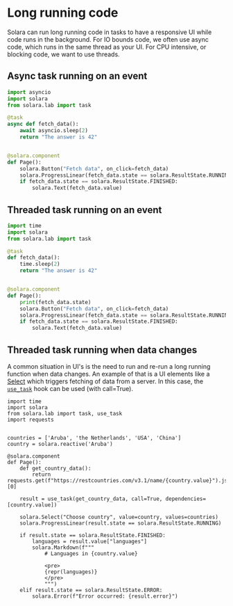 # Long running code

Solara can run long running code in tasks to have a responsive UI while code runs in the background.
For IO bounds code, we often use async code, which runs in the same thread as your UI.
For CPU intensive, or blocking code, we want to use threads.

## Async task running on an event

```python
import asyncio
import solara
from solara.lab import task

@task
async def fetch_data():
    await asyncio.sleep(2)
    return "The answer is 42"


@solara.component
def Page():
    solara.Button("Fetch data", on_click=fetch_data)
    solara.ProgressLinear(fetch_data.state == solara.ResultState.RUNNING)
    if fetch_data.state == solara.ResultState.FINISHED:
        solara.Text(fetch_data.value)
```


## Threaded task running on an event

```python
import time
import solara
from solara.lab import task

@task
def fetch_data():
    time.sleep(2)
    return "The answer is 42"


@solara.component
def Page():
    print(fetch_data.state)
    solara.Button("Fetch data", on_click=fetch_data)
    solara.ProgressLinear(fetch_data.state == solara.ResultState.RUNNING)
    if fetch_data.state == solara.ResultState.FINISHED:
        solara.Text(fetch_data.value)
```



## Threaded task running when data changes

A common situation in UI's is the need to run and re-run a long running
function when data changes. An example of that is a UI elements like a
[Select](/api/select) which triggers fetching of data from a server.
In this case, the [`use_task`](/api/use_task) hook can be used (with call=True).


```solara
import time
import solara
from solara.lab import task, use_task
import requests


countries = ['Aruba', 'the Netherlands', 'USA', 'China']
country = solara.reactive('Aruba')

@solara.component
def Page():
    def get_country_data():
        return requests.get(f"https://restcountries.com/v3.1/name/{country.value}").json()[0]

    result = use_task(get_country_data, call=True, dependencies=[country.value])

    solara.Select("Choose country", value=country, values=countries)
    solara.ProgressLinear(result.state == solara.ResultState.RUNNING)

    if result.state == solara.ResultState.FINISHED:
        languages = result.value["languages"]
        solara.Markdown(f"""
            # Languages in {country.value}

            <pre>
            {repr(languages)}
            </pre>
            """)
    elif result.state == solara.ResultState.ERROR:
        solara.Error(f"Error occurred: {result.error}")
```

